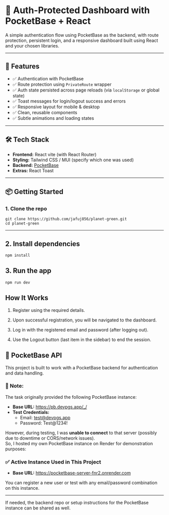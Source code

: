 # 🔐 Auth-Protected Dashboard with PocketBase + React

A simple authentication flow using PocketBase as the backend, with route protection, persistent login, and a responsive dashboard built using React and your chosen libraries.

---

## 🚀 Features

- ✅ Authentication with PocketBase
- ✅ Route protection using `PrivateRoute` wrapper
- ✅ Auth state persisted across page reloads (via `localStorage` or global state)
- ✅ Toast messages for login/logout success and errors
- ✅ Responsive layout for mobile & desktop
- ✅ Clean, reusable components
- ✅ Subtle animations and loading states

---

## 🛠 Tech Stack

- **Frontend:** React vite (with React Router)
- **Styling:** Tailwind CSS / MUI (specify which one was used)
- **Backend:** [PocketBase](https://pocketbase.io/)
- **Extras:** React Toast

---

## 📦 Getting Started

### 1. Clone the repo

```
git clone https://github.com/jafuj856/planet-green.git
cd planet-green
```

---

## 2. Install dependencies

```
npm install
```

## 3. Run the app

```
npm run dev
```

## How It Works

1. Register using the required details.

2. Upon successful registration, you will be navigated to the dashboard.

3. Log in with the registered email and password (after logging out).

4. Use the Logout button (last item in the sidebar) to end the session.

## 🔗 PocketBase API

This project is built to work with a PocketBase backend for authentication and data handling.

### 🔄 Note:

The task originally provided the following PocketBase instance:

- **Base URL:** https://pb.devpgs.app/_/
- **Test Credentials:**
  - Email: test@devpgs.app
  - Password: Test@1234!

However, during testing, I was **unable to connect** to that server (possibly due to downtime or CORS/network issues).  
So, I hosted my own PocketBase instance on Render for demonstration purposes:

### ✅ Active Instance Used in This Project

- **Base URL:** https://pocketbase-server-fnr2.onrender.com

You can register a new user or test with any email/password combination on this instance.

---

If needed, the backend repo or setup instructions for the PocketBase instance can be shared as well.
#
